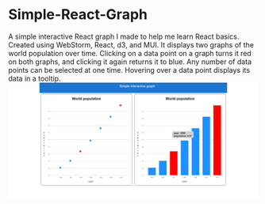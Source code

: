 # Simple-React-Graph
A simple interactive React graph I made to help me learn React basics.
Created using WebStorm, React, d3, and MUI.
It displays two graphs of the world population over time. Clicking on a data point on a graph turns it red on both graphs, and clicking it again returns it to blue. Any number of data points can be selected at one time. Hovering over a data point displays its data in a tooltip.
![Screenshot](graph-screenshot.png)
